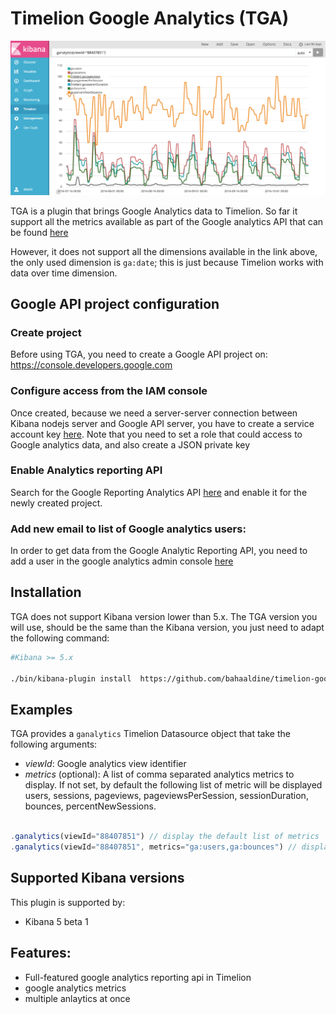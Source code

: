# Timelion Google Analytics (TGA)

![alt TGA](https://raw.githubusercontent.com/bahaaldine/timelion-google-analytics/master/timelion-google-analytics.png)

TGA is a plugin that brings Google Analytics data to Timelion.
So far it support all the metrics available as part of the Google analytics 
API that can be found [here](https://developers.google.com/analytics/devguides/reporting/core/dimsmets)

However, it does not support all the dimensions available in the link above, the only used dimension is `ga:date`; this is just because Timelion works with data over time dimension.

## Google API project configuration

### Create project

Before using TGA, you need to create a Google API project on:
https://console.developers.google.com

### Configure access from the IAM console

Once created, because we need a server-server connection between 
Kibana nodejs server and Google API server, you have to create a service account key [here](https://console.developers.google.com/permissions/serviceaccounts). Note that you need to set a role that could access to Google analytics data, and also create a JSON private key

### Enable Analytics reporting API

Search for the Google Reporting Analytics API [here](https://console.developers.google.com/apis/library) and enable it for the newly created project.

### Add new email to list of Google analytics users:

In order to get data from the Google Analytic Reporting API, you need to add a user in the google analytics admin console [here](https://support.google.com/analytics/answer/1009702?hl=en#Add)

## Installation

TGA does not support Kibana version lower than 5.x. The TGA version you will use, should be the same than the Kibana version, you just need to adapt the following command:

```sh
#Kibana >= 5.x

./bin/kibana-plugin install  https://github.com/bahaaldine/timelion-google-analytics/releases/download/version_name/timelion-google-major.minor.patch.zip

```

## Examples

TGA provides a `ganalytics` Timelion Datasource object that take the following arguments:

- *viewId*: Google analytics view identifier
- *metrics* (optional): A list of comma separated analytics metrics to display. If not set, by default the following list of metric will be displayed users, sessions, pageviews, pageviewsPerSession, sessionDuration, bounces, percentNewSessions.

```js

.ganalytics(viewId="88407851") // display the default list of metrics
.ganalytics(viewId="88407851", metrics="ga:users,ga:bounces") // display users traffic and bounces stats

```

## Supported Kibana versions

This plugin is supported by:

* Kibana 5 beta 1

## Features:

* Full-featured google analytics reporting api in Timelion
* google analytics metrics 
* multiple anlaytics at once 
